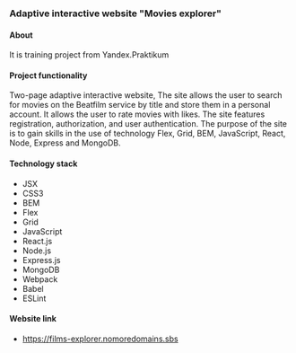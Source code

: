 ### Adaptive interactive website "Movies explorer"

#### About
It is training project from Yandex.Praktikum

#### Project functionality
Two-page adaptive interactive website, The site allows the user to search for movies on the Beatfilm service by title and store them in a personal account. It allows the user to rate movies with likes. The site features registration, authorization, and user authentication. The purpose of the site is to gain skills in the use of technology Flex, Grid, BEM, JavaScript, React, Node, Express and MongoDB.

#### Technology stack
- JSX
- CSS3
- BEM
- Flex
- Grid
- JavaScript
- React.js
- Node.js
- Express.js
- MongoDB
- Webpack
- Babel
- ESLint

#### Website link
- https://films-explorer.nomoredomains.sbs

